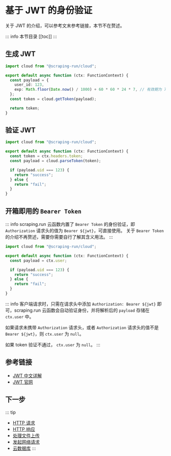 # 基于 JWT 的身份验证

关于 JWT 的介绍，可以参考文末参考链接，本节不在赘述。

::: info 本节目录
[[toc]]
:::

## 生成 JWT

```typescript
import cloud from "@scraping-run/cloud";

export default async function (ctx: FunctionContext) {
  const payload = {
    user_id: 123,
    exp: Math.floor(Date.now() / 1000) + 60 * 60 * 24 * 7, // 有效期为 7 天
  };
  const token = cloud.getToken(payload);

  return token;
}
```

## 验证 JWT

```typescript
import cloud from "@scraping-run/cloud";

export default async function (ctx: FunctionContext) {
  const token = ctx.headers.token;
  const payload = cloud.parseToken(token);

  if (payload.uid === 123) {
    return "success";
  } else {
    return "fail";
  }
}
```

## 开箱即用的 `Bearer Token`

::: info
scraping.run 云函数内置了 `Bearer Token` 的身份验证，即 `Authorization` 请求头的值为 `Bearer ${jwt}`，可直接使用。
关于 `Bearer Token` 的介绍不再赘述，需要你需要自行了解其含义用法。
:::

```typescript
import cloud from "@scraping-run/cloud";

export default async function (ctx: FunctionContext) {
  const payload = ctx.user;

  if (payload.uid === 123) {
    return "success";
  } else {
    return "fail";
  }
}
```

::: info
客户端请求时，只需在请求头中添加 `Authorization: Bearer ${jwt}` 即可，scraping.run 云函数会自动验证身份，并将解析后的 `payload` 存储在 `ctx.user` 中。

如果请求未携带 `Authorization` 请求头，或者 `Authorization` 请求头的值不是 `Bearer ${jwt}`，则 `ctx.user` 为 `null`。

如果 token 验证不通过， `ctx.user` 为 `null`。
:::

## 参考链接

- [JWT 中文详解](https://zhuanlan.zhihu.com/p/651660344)
- [JWT 官网](https://jwt.io/)

## 下一步

::: tip

- [HTTP 请求](./request.md)
- [HTTP 响应](./response.md)
- [处理文件上传](./files.md)
- [发起网络请求](./fetch.md)
- [云数据库](../cloud-database/index.md)
  :::
